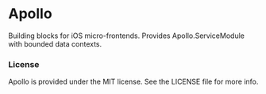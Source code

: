 # Apollo

Building blocks for iOS micro-frontends. Provides Apollo.ServiceModule with bounded data contexts.

### License

Apollo is provided under the MIT license. See the LICENSE file for more info.
